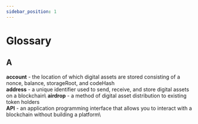 ```yaml
---
sidebar_position: 1
---
```


# Glossary

## A
**account** - the location of which digital assets are stored consisting of a nonce, balance, storageRoot, and codeHash\
**address** - a unique identifier used to send, receive, and store digital assets on a blockchain\ 
**airdrop** - a method of digital asset distribution to existing token holders\
**API** - an application programming interface that allows you to interact with a blockchain without building a platform\
